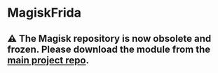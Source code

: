 # MagiskFrida



## :warning: The Magisk repository is now obsolete and frozen. Please download the module from the [main project repo](https://github.com/ViRb3/magisk-frida).